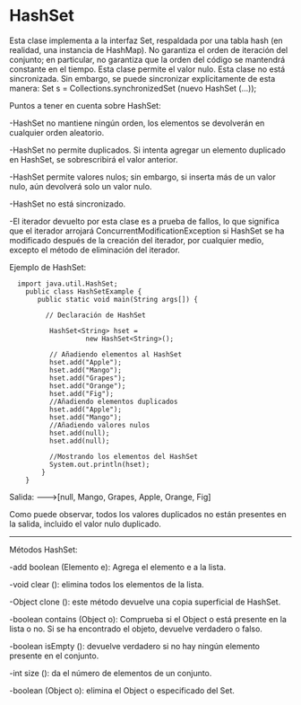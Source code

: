 # HashSet
Esta clase implementa a la interfaz Set, respaldada por una tabla hash (en realidad, una instancia de HashMap). 
No garantiza el orden de iteración del conjunto; en particular, no garantiza que la orden del código se mantendrá constante en el tiempo. Esta clase permite el valor nulo. Esta clase no está sincronizada. Sin embargo, se puede sincronizar explícitamente de esta manera: 
Set s = Collections.synchronizedSet (nuevo HashSet (...));

Puntos a tener en cuenta sobre HashSet:

-HashSet no mantiene ningún orden, los elementos se devolverán en cualquier orden aleatorio.

-HashSet no permite duplicados. Si intenta agregar un elemento duplicado en HashSet, se sobrescribirá el valor anterior.

-HashSet permite valores nulos; sin embargo, si inserta más de un valor nulo, aún devolverá solo un valor nulo.

-HashSet no está sincronizado.

-El iterador devuelto por esta clase es a prueba de fallos, lo que significa que el iterador arrojará ConcurrentModificationException si HashSet se ha modificado después de la creación del iterador, por cualquier medio, excepto el método de eliminación del iterador.

Ejemplo de HashSet:

      import java.util.HashSet;
        public class HashSetExample {
           public static void main(String args[]) {
      
             // Declaración de HashSet
      
              HashSet<String> hset = 
                       new HashSet<String>();

              // Añadiendo elementos al HashSet
              hset.add("Apple");
              hset.add("Mango");
              hset.add("Grapes");
              hset.add("Orange");
              hset.add("Fig");
              //Añadiendo elementos duplicados           
              hset.add("Apple");
              hset.add("Mango");
              //Añadiendo valores nulos
              hset.add(null);
              hset.add(null);

              //Mostrando los elementos del HashSet
              System.out.println(hset);
            }
        }

Salida:
--->[null, Mango, Grapes, Apple, Orange, Fig]

Como puede observar, todos los valores duplicados no están presentes en la salida, incluido el valor nulo duplicado.

***

Métodos HashSet:

-add boolean (Elemento e): Agrega el elemento e a la lista.

-void clear (): elimina todos los elementos de la lista.

-Object clone (): este método devuelve una copia superficial de HashSet.

-boolean contains (Object o): Comprueba si el Object o está presente en la lista o no. Si se ha encontrado el objeto, devuelve verdadero o falso.

-boolean isEmpty (): devuelve verdadero si no hay ningún elemento presente en el conjunto.

-int size (): da el número de elementos de un conjunto.

-boolean (Object o): elimina el Object o especificado del Set.
